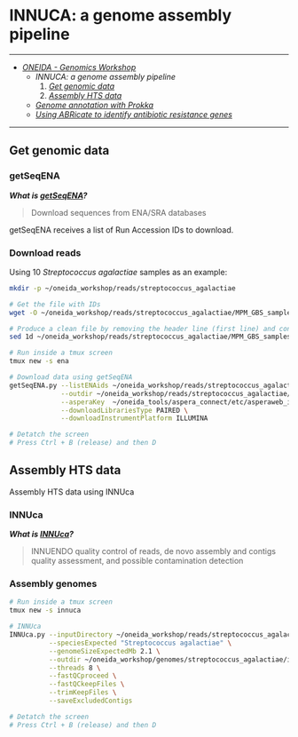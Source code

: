 # INNUCA: a genome assembly pipeline

---

* [_ONEIDA - Genomics Workshop_](./ONEIDA_Workshop_Program.md)
    * _INNUCA: a genome assembly pipeline_
        1. [_Get genomic data_](./innuca.md#get-genomic-data)
        2. [_Assembly HTS data_](./innuca.md#assembly-hts-data)        
    * [_Genome annotation with Prokka_](./prokka.md)
    * [_Using ABRicate to identify antibiotic resistance genes_](./abricate.md)

---

## Get genomic data

### getSeqENA

**_What is [getSeqENA](https://github.com/B-UMMI/getSeqENA)?_**  

> Download sequences from ENA/SRA databases

getSeqENA receives a list of Run Accession IDs to download.

### Download reads

Using 10 _Streptococcus agalactiae_ samples as an example:

```bash
mkdir -p ~/oneida_workshop/reads/streptococcus_agalactiae

# Get the file with IDs
wget -O ~/oneida_workshop/reads/streptococcus_agalactiae/MPM_GBS_samples.tab https://raw.githubusercontent.com/INNUENDOCON/MicrobialGenomeMetagenomeCourse/master/MPM_GBS_samples.tab

# Produce a clean file by removing the header line (first line) and containing only the first column
sed 1d ~/oneida_workshop/reads/streptococcus_agalactiae/MPM_GBS_samples.tab | cut -f 1 > ~/oneida_workshop/reads/streptococcus_agalactiae/ids.txt

# Run inside a tmux screen
tmux new -s ena

# Download data using getSeqENA
getSeqENA.py --listENAids ~/oneida_workshop/reads/streptococcus_agalactiae/ids.txt \
             --outdir ~/oneida_workshop/reads/streptococcus_agalactiae/ \
             --asperaKey  ~/oneida_tools/aspera_connect/etc/asperaweb_id_dsa.openssh \
             --downloadLibrariesType PAIRED \
             --downloadInstrumentPlatform ILLUMINA

# Detatch the screen
# Press Ctrl + B (release) and then D
```

## Assembly HTS data

Assembly HTS data using INNUca

### INNUca

**_What is [INNUca](https://github.com/B-UMMI/INNUca)?_**  

> INNUENDO quality control of reads, de novo assembly and contigs quality assessment, and possible contamination detection

### Assembly genomes

```bash
# Run inside a tmux screen
tmux new -s innuca

# INNUca
INNUca.py --inputDirectory ~/oneida_workshop/reads/streptococcus_agalactiae/ \
          --speciesExpected "Streptococcus agalactiae" \
          --genomeSizeExpectedMb 2.1 \
          --outdir ~/oneida_workshop/genomes/streptococcus_agalactiae/innuca/ \
          --threads 8 \
          --fastQCproceed \
          --fastQCkeepFiles \
          --trimKeepFiles \
          --saveExcludedContigs

# Detatch the screen
# Press Ctrl + B (release) and then D
```
